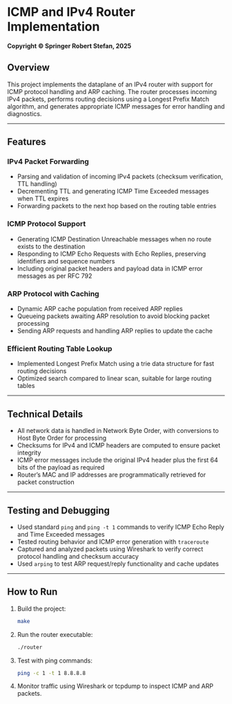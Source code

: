 # ICMP and IPv4 Router Implementation

**Copyright © Springer Robert Stefan, 2025**

## Overview

This project implements the dataplane of an IPv4 router with support for ICMP protocol handling and ARP caching. The router processes incoming IPv4 packets, performs routing decisions using a Longest Prefix Match algorithm, and generates appropriate ICMP messages for error handling and diagnostics.

---

## Features

### IPv4 Packet Forwarding

- Parsing and validation of incoming IPv4 packets (checksum verification, TTL handling)  
- Decrementing TTL and generating ICMP Time Exceeded messages when TTL expires  
- Forwarding packets to the next hop based on the routing table entries

### ICMP Protocol Support

- Generating ICMP Destination Unreachable messages when no route exists to the destination  
- Responding to ICMP Echo Requests with Echo Replies, preserving identifiers and sequence numbers  
- Including original packet headers and payload data in ICMP error messages as per RFC 792

### ARP Protocol with Caching

- Dynamic ARP cache population from received ARP replies  
- Queueing packets awaiting ARP resolution to avoid blocking packet processing  
- Sending ARP requests and handling ARP replies to update the cache

### Efficient Routing Table Lookup

- Implemented Longest Prefix Match using a trie data structure for fast routing decisions  
- Optimized search compared to linear scan, suitable for large routing tables

---

## Technical Details

- All network data is handled in Network Byte Order, with conversions to Host Byte Order for processing  
- Checksums for IPv4 and ICMP headers are computed to ensure packet integrity  
- ICMP error messages include the original IPv4 header plus the first 64 bits of the payload as required  
- Router’s MAC and IP addresses are programmatically retrieved for packet construction

---

## Testing and Debugging

- Used standard `ping` and `ping -t 1` commands to verify ICMP Echo Reply and Time Exceeded messages  
- Tested routing behavior and ICMP error generation with `traceroute`  
- Captured and analyzed packets using Wireshark to verify correct protocol handling and checksum accuracy  
- Used `arping` to test ARP request/reply functionality and cache updates

---

## How to Run

1. Build the project:  
   ```bash
   make
   ```
2. Run the router executable:  
   ```bash
   ./router
   ```
3. Test with ping commands:  
   ```bash
   ping -c 1 -t 1 8.8.8.8
   ```
4. Monitor traffic using Wireshark or tcpdump to inspect ICMP and ARP packets.
